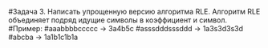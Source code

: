 #Задача 3. Написать упрощенную версию алгоритма RLE. Алгоритм RLE объединяет подряд идущие символы в коэффициент и символ.
#Пример:
#aaabbbbccccc -> 3a4b5c
#asssdddsssddd -> 1a3s3d3s3d
#abcba -> 1a1b1c1b1a
